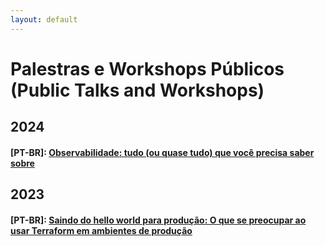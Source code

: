 ```yaml
---
layout: default
---
```


# Palestras e Workshops Públicos (Public Talks and Workshops)

## 2024
#### [PT-BR]: [Observabilidade: tudo (ou quase tudo) que você precisa saber sobre](https://edsoncelio.dev/observability-101/)

## 2023
#### [PT-BR]: [Saindo do hello world para produção: O que se preocupar ao usar Terraform em ambientes de produção](https://www.youtube.com/live/P7r4a1vW1Pc?feature=shared&t=390)
